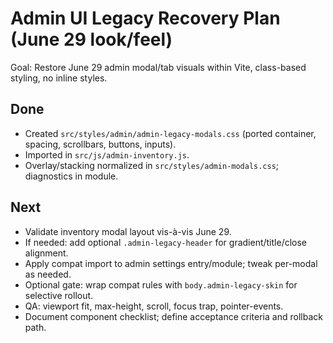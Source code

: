 # Admin UI Legacy Recovery Plan (June 29 look/feel)

Goal: Restore June 29 admin modal/tab visuals within Vite, class-based styling, no inline styles.

## Done
- Created `src/styles/admin/admin-legacy-modals.css` (ported container, spacing, scrollbars, buttons, inputs).
- Imported in `src/js/admin-inventory.js`.
- Overlay/stacking normalized in `src/styles/admin-modals.css`; diagnostics in module.

## Next
- Validate inventory modal layout vis-à-vis June 29.
- If needed: add optional `.admin-legacy-header` for gradient/title/close alignment.
- Apply compat import to admin settings entry/module; tweak per-modal as needed.
- Optional gate: wrap compat rules with `body.admin-legacy-skin` for selective rollout.
- QA: viewport fit, max-height, scroll, focus trap, pointer-events.
- Document component checklist; define acceptance criteria and rollback path.
